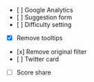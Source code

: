 - [ ] Google Analytics
- [ ] Suggestion form
- [ ] Difficulty setting
- [x] Remove tooltips
- [x] Remove original filter
- [ ] Twitter card
- [ ] Score share